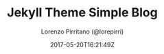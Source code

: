 ---
title: "Jekyll Theme Simple Blog"
github: https://gitlab.com/lorepirri/jekyll-theme-simple-blog
demo: https://lorepirri.gitlab.io/jekyll-theme-simple-blog/
author: Lorenzo Pirritano (@lorepirri)

ssg:
  - Jekyll
cms:
  - No Cms
date: 2017-05-20T16:21:49Z
github_branch: master
description: "Simple Blog Theme is a clean, responsive blogging theme for Jekyll and GitLab/GitHub Pages."
stale: true
---
